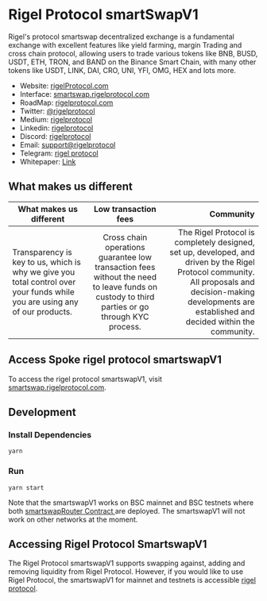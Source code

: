 # Rigel Protocol smartSwapV1

Rigel's protocol smartswap decentralized exchange is a fundamental exchange with excellent features like yield farming, margin Trading and cross chain protocol, allowing users to trade various tokens like BNB, BUSD, USDT, ETH, TRON, and BAND on the Binance Smart Chain, with many other tokens like USDT, LINK, DAI, CRO, UNI, YFI, OMG, HEX and lots more.

- Website: [rigelProtocol.com](https://rigelprotocol.com/)
- Interface: [smartswap.rigelprotocol.com](https://smartswap.rigelprotocol.com/smart-swapping)
- RoadMap: [rigelprotocol.com](https://rigelprotocol.com/)
- Twitter: [@rigelprotocol](https://twitter.com/rigelprotocol)
- Medium: [rigelprotocol](https://medium.com/rigelprotocol)
- Linkedin: [rigelprotocol](https://www.linkedin.com/company/rigelprotocol)
- Discord: [rigelprotocol](https://discord.com/invite/j86NH95GDD)
- Email: [support@rigelprotocol](mailto:support@rigelprotocol.com)
- Telegram: [rigel protocol](https://www.t.me/rigelprotocol)
- Whitepaper: [Link](https://drive.google.com/file/d/1Q0u71tqJ0GsW4Nk_rrxXmIk4VcMfPHHY/view)

## What makes us different

| What makes us different | Low transaction fees  | Community |
| ------------- |:-------------:| -----:|
| Transparency is key to us, which is why we give you  total control over your funds while you are using any of our products. | Cross chain operations guarantee low transaction  fees without the need to leave funds on custody to  third parties or go through KYC process. | The Rigel Protocol is completely designed, set up,  developed, and driven by the Rigel Protocol community. All proposals and decision-making developments are established and decided within the community.|

## Access Spoke rigel protocol smartswapV1
To access the rigel protocol smartswapV1, visit [smartswap.rigelprotocol.com](https://smartswap.rigelprotocol.com/smart-swapping).

## Development

### Install Dependencies

```
yarn
```

### Run

```
yarn start
```

Note that the smartswapV1 works on BSC mainnet and  BSC testnets where both 
[smartswapRouter Contract ](https://bscscan.com/address/0xf78234e21f1f34c4d8f65faf1bc82bfc0fa24920) are deployed.
The smartswapV1 will not work on other networks at the moment.

## Accessing Rigel Protocol SmartswapV1

The Rigel Protocol smartswapV1 supports swapping against, adding and removing liquidity from Rigel Protocol. However,
if you would like to use Rigel Protocol, the smartswapV1 for mainnet and testnets is accessible [rigel protocol](https://github.com/rigelprotocol/smartswapv1).
